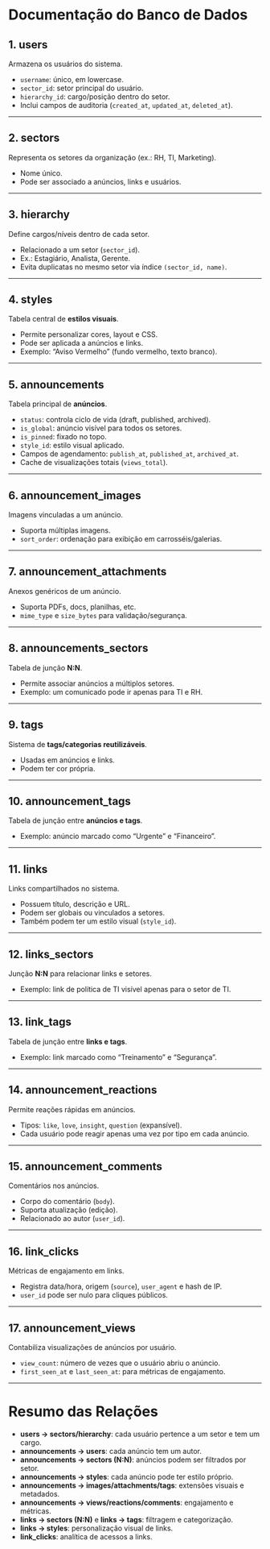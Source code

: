 #  Documentação do Banco de Dados

## 1. **users**
Armazena os usuários do sistema.  
- `username`: único, em lowercase.  
- `sector_id`: setor principal do usuário.  
- `hierarchy_id`: cargo/posição dentro do setor.  
- Inclui campos de auditoria (`created_at`, `updated_at`, `deleted_at`).  

---

## 2. **sectors**
Representa os setores da organização (ex.: RH, TI, Marketing).  
- Nome único.  
- Pode ser associado a anúncios, links e usuários.  

---

## 3. **hierarchy**
Define cargos/níveis dentro de cada setor.  
- Relacionado a um setor (`sector_id`).  
- Ex.: Estagiário, Analista, Gerente.  
- Evita duplicatas no mesmo setor via índice `(sector_id, name)`.  

---

## 4. **styles**
Tabela central de **estilos visuais**.  
- Permite personalizar cores, layout e CSS.  
- Pode ser aplicada a anúncios e links.  
- Exemplo: “Aviso Vermelho” (fundo vermelho, texto branco).  

---

## 5. **announcements**
Tabela principal de **anúncios**.  
- `status`: controla ciclo de vida (draft, published, archived).  
- `is_global`: anúncio visível para todos os setores.  
- `is_pinned`: fixado no topo.  
- `style_id`: estilo visual aplicado.  
- Campos de agendamento: `publish_at`, `published_at`, `archived_at`.  
- Cache de visualizações totais (`views_total`).  

---

## 6. **announcement_images**
Imagens vinculadas a um anúncio.  
- Suporta múltiplas imagens.  
- `sort_order`: ordenação para exibição em carrosséis/galerias.  

---

## 7. **announcement_attachments**
Anexos genéricos de um anúncio.  
- Suporta PDFs, docs, planilhas, etc.  
- `mime_type` e `size_bytes` para validação/segurança.  

---

## 8. **announcements_sectors**
Tabela de junção **N:N**.  
- Permite associar anúncios a múltiplos setores.  
- Exemplo: um comunicado pode ir apenas para TI e RH.  

---

## 9. **tags**
Sistema de **tags/categorias reutilizáveis**.  
- Usadas em anúncios e links.  
- Podem ter cor própria.  

---

## 10. **announcement_tags**
Tabela de junção entre **anúncios e tags**.  
- Exemplo: anúncio marcado como “Urgente” e “Financeiro”.  

---

## 11. **links**
Links compartilhados no sistema.  
- Possuem título, descrição e URL.  
- Podem ser globais ou vinculados a setores.  
- Também podem ter um estilo visual (`style_id`).  

---

## 12. **links_sectors**
Junção **N:N** para relacionar links e setores.  
- Exemplo: link de política de TI visível apenas para o setor de TI.  

---

## 13. **link_tags**
Tabela de junção entre **links e tags**.  
- Exemplo: link marcado como “Treinamento” e “Segurança”.  

---

## 14. **announcement_reactions**
Permite reações rápidas em anúncios.  
- Tipos: `like`, `love`, `insight`, `question` (expansível).  
- Cada usuário pode reagir apenas uma vez por tipo em cada anúncio.  

---

## 15. **announcement_comments**
Comentários nos anúncios.  
- Corpo do comentário (`body`).  
- Suporta atualização (edição).  
- Relacionado ao autor (`user_id`).  

---

## 16. **link_clicks**
Métricas de engajamento em links.  
- Registra data/hora, origem (`source`), `user_agent` e hash de IP.  
- `user_id` pode ser nulo para cliques públicos.  

---

## 17. **announcement_views**
Contabiliza visualizações de anúncios por usuário.  
- `view_count`: número de vezes que o usuário abriu o anúncio.  
- `first_seen_at` e `last_seen_at`: para métricas de engajamento.  

---

#   Resumo das Relações
- **users → sectors/hierarchy**: cada usuário pertence a um setor e tem um cargo.  
- **announcements → users**: cada anúncio tem um autor.  
- **announcements → sectors (N:N)**: anúncios podem ser filtrados por setor.  
- **announcements → styles**: cada anúncio pode ter estilo próprio.  
- **announcements → images/attachments/tags**: extensões visuais e metadados.  
- **announcements → views/reactions/comments**: engajamento e métricas.  
- **links → sectors (N:N)** e **links → tags**: filtragem e categorização.  
- **links → styles**: personalização visual de links.  
- **link_clicks**: analítica de acessos a links.  
